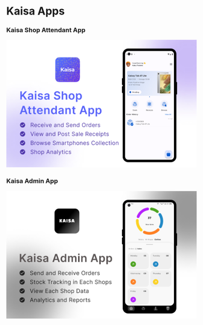 # Kaisa Apps

### Kaisa Shop Attendant App

![Alt text](https://github.com/ianshaloom/Flutter-App-Releases/blob/main/Kaisa/Kaisa.jpg)

### Kaisa Admin App

![Alt text](https://github.com/ianshaloom/Flutter-App-Releases/blob/main/Kaisa/Kaisa%20Admin.jpg)
